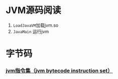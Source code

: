 # JVM源码阅读

1. `LoadJavaVM`加载jvm.so
2. `JavaMain` 运行jvm




# 字节码

### [jvm指令集（jvm bytecode instruction set）](https://en.wikipedia.org/wiki/Java_bytecode_instruction_listings)

